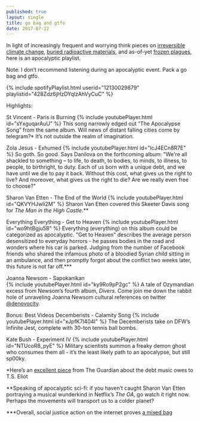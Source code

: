 ```yaml
---
published: true
layout: single
title: go bag and gtfo 
date: 2017-07-22
---
```


In light of increasingly frequent and worrying think pieces on [irreversible climate change](http://nymag.com/daily/intelligencer/2017/07/climate-change-earth-too-hot-for-humans.html), [buried radioactive materials](https://www.guernicamag.com/the-fallout/), and as-of-yet [frozen plagues](https://www.theguardian.com/environment/2017/jul/20/hell-breaks-loose-tundra-thaws-weatherwatch), here is an apocalyptic playlist. 

Note: I don’t recommend listening during an apocalyptic event. Pack a go bag and gtfo. 

{% include spotifyPlaylist.html userid="12130029879" playlistid="428Zdz6jHzDYqlzAhVyCuC" %}

Highlights: 

St Vincent - Paris is Burning
{% include youtubePlayer.html id="sYxguqarAuU" %}
This song narrowly edged out “The Apocalypse Song” from the same album. Will news of distant falling cities come by telegram?\* It’s not outside the realm of imagination. 

Zola Jesus - Exhumed 
{% include youtubePlayer.html id="lcJ4ECn8R7E" %}
So goth. So good. Says Danilova on the forthcoming album: "We're all shackled to something – to life, to death, to bodies, to minds, to illness, to people, to birthright, to duty. Each of us born with a unique debt, and we have until we die to pay it back. Without this cost, what gives us the right to live? And moreover, what gives us the right to die? Are we really even free to choose?" 

Sharon Van Etten - The End of the World 
{% include youtubePlayer.html id="QKVYHJwIi2M" %}
Sharon Van Etten covered this Skeeter Davis song for *The Man in the High Castle*.\**

Everything Everything - Get to Heaven 
{% include youtubePlayer.html id="wo9htBgju58" %}
Everything (everything) on this album could be categorized as apocalyptic. "Get to Heaven" describes the average person desensitized to everyday horrors - he passes bodies in the road and wonders where his car is parked. Judging from the number of Facebook friends who shared the infamous photo of a bloodied Syrian child sitting in an ambulance, and then promptly forgot about the conflict two weeks later, this future is not far off.\***

Joanna Newsom - Sapokanikan  
{% include youtubePlayer.html id="ky9Ro9pP2gc" %}
A tale of Ozymandian excess from Newsom’s fourth album, *Divers*. Come join me down the rabbit hole of unraveling Joanna Newsom cultural references on twitter [@denovocity](https://twitter.com/denovocity).

Bonus: Best Videos 
Decemberists - Calamity Song 
{% include youtubePlayer.html id="xJpfK7l404I" %}
The Decemberists take on DFW’s Infinite Jest, complete with 30-ton tennis ball bombs. 

Kate Bush - Experiment IV 
{% include youtubePlayer.html id="NTUcoR8_pyE" %}
Military scientists summon a freaky demon ghost who consumes them all - it’s the least likely path to an apocalypse, but still sp00ky. 



\*Here’s an [excellent piece](https://www.theguardian.com/music/musicblog/2012/may/23/ts-eliot-poetry-pop-music) from The Guardian about the debt music owes to T.S. Eliot 

\**Speaking of apocalyptic sci-fi: if you haven’t caught Sharon Van Etten portraying a musical wunderkind in Netflix’s *The OA*, go watch it right now. Perhaps the movements will transport us to a colder planet? 

\***Overall, social justice action on the internet proves [a mixed bag](http://www.pewinternet.org/2013/04/25/civic-engagement-in-the-digital-age/) 





